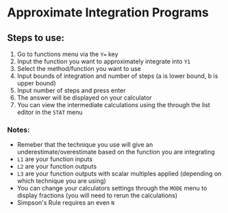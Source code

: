 # Approximate Integration Programs

## Steps to use:
1. Go to functions menu via the `Y=` key
2. Input the function you want to approximately integrate into `Y1`
3. Select the method/function you want to use
4. Input bounds of integration and number of steps (a is lower bound, b is upper bound)
5. Input number of steps and press enter
6. The answer will be displayed on your calculator
7. You can view the intermediate calculations using the through the list editor in the `STAT` menu

### Notes:
- Remeber that the technique you use will give an underestimate/overestimate based on the function you are integrating
- `L1` are your function inputs
- `L2` are your function outputs
- `L3` are your function outputs with scalar multiples applied (depending on which technique you are using)
- You can change your calculators settings through the `MODE` menu to display fractions (you will need to rerun the calculations)
- Simpson's Rule requires an even `N`